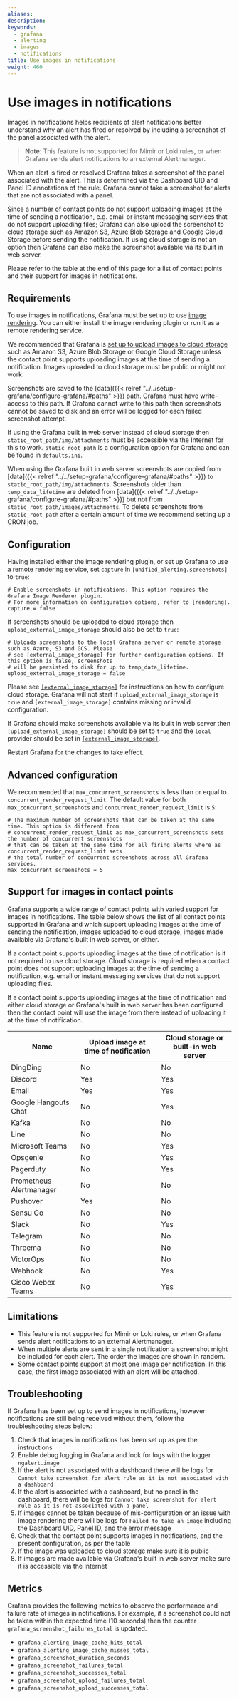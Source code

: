 ```yaml
---
aliases:
description:
keywords:
  - grafana
  - alerting
  - images
  - notifications
title: Use images in notifications
weight: 460
---
```


# Use images in notifications

Images in notifications helps recipients of alert notifications better understand why an alert has fired or resolved by including a screenshot of the panel associated with the alert.

> **Note**: This feature is not supported for Mimir or Loki rules, or when Grafana sends alert notifications to an external Alertmanager.

When an alert is fired or resolved Grafana takes a screenshot of the panel associated with the alert. This is determined via the Dashboard UID and Panel ID annotations of the rule. Grafana cannot take a screenshot for alerts that are not associated with a panel.

Since a number of contact points do not support uploading images at the time of sending a notification, e.g. email or instant messaging services that do not support uploading files; Grafana can also upload the screenshot to cloud storage such as Amazon S3, Azure Blob Storage and Google Cloud Storage before sending the notification. If using cloud storage is not an option then Grafana can also make the screenshot available via its built in web server.

Please refer to the table at the end of this page for a list of contact points and their support for images in notifications.

## Requirements

To use images in notifications, Grafana must be set up to use [image rendering](https://grafana.com/docs/grafana/next/setup-grafana/image-rendering/). You can either install the image rendering plugin or run it as a remote rendering service.

We recommended that Grafana is [set up to upload images to cloud storage](https://grafana.com/docs/grafana/latest/setup-grafana/configure-grafana/#external_image_storage) such as Amazon S3, Azure Blob Storage or Google Cloud Storage unless the contact point supports uploading images at the time of sending a notification. Images uploaded to cloud storage must be public or might not work.

Screenshots are saved to the [data]({{< relref "../../setup-grafana/configure-grafana/#paths" >}}) path. Grafana must have write-access to this path. If Grafana cannot write to this path then screenshots cannot be saved to disk and an error will be logged for each failed screenshot attempt.

If using the Grafana built in web server instead of cloud storage then `static_root_path/img/attachments` must be accessible via the Internet for this to work. `static_root_path` is a configuration option for Grafana and can be found in `defaults.ini`.

When using the Grafana built in web server screenshots are copied from [data]({{< relref "../../setup-grafana/configure-grafana/#paths" >}}) to `static_root_path/img/attachments`. Screenshots older than `temp_data_lifetime` are deleted from [data]({{< relref "../../setup-grafana/configure-grafana/#paths" >}}) but not from `static_root_path/images/attachments`. To delete screenshots from `static_root_path` after a certain amount of time we recommend setting up a CRON job.

## Configuration

Having installed either the image rendering plugin, or set up Grafana to use a remote rendering service, set `capture` in `[unified_alerting.screenshots]` to `true`:

    # Enable screenshots in notifications. This option requires the Grafana Image Renderer plugin.
    # For more information on configuration options, refer to [rendering].
    capture = false

If screenshots should be uploaded to cloud storage then `upload_external_image_storage` should also be set to `true`:

    # Uploads screenshots to the local Grafana server or remote storage such as Azure, S3 and GCS. Please
    # see [external_image_storage] for further configuration options. If this option is false, screenshots
    # will be persisted to disk for up to temp_data_lifetime.
    upload_external_image_storage = false

Please see [`[external_image_storage]`](https://grafana.com/docs/grafana/latest/setup-grafana/configure-grafana/#external_image_storage) for instructions on how to configure cloud storage. Grafana will not start if `upload_external_image_storage` is `true` and `[external_image_storage]` contains missing or invalid configuration.

If Grafana should make screenshots available via its built in web server then `[upload_external_image_storage]` should be set to `true` and the `local` provider should be set in [`[external_image_storage]`](https://grafana.com/docs/grafana/latest/setup-grafana/configure-grafana/#external_image_storage).

Restart Grafana for the changes to take effect.

## Advanced configuration

We recommended that `max_concurrent_screenshots` is less than or equal to `concurrent_render_request_limit`. The default value for both `max_concurrent_screenshots` and `concurrent_render_request_limit` is `5`:

    # The maximum number of screenshots that can be taken at the same time. This option is different from
    # concurrent_render_request_limit as max_concurrent_screenshots sets the number of concurrent screenshots
    # that can be taken at the same time for all firing alerts where as concurrent_render_request_limit sets
    # the total number of concurrent screenshots across all Grafana services.
    max_concurrent_screenshots = 5

## Support for images in contact points

Grafana supports a wide range of contact points with varied support for images in notifications. The table below shows the list of all contact points supported in Grafana and which support uploading images at the time of sending the notification, images uploaded to cloud storage, images made available via Grafana's built in web server, or either.

If a contact point supports uploading images at the time of notification is it not required to use cloud storage. Cloud storage is required when a contact point does not support uploading images at the time of sending a notification, e.g. email or instant messaging services that do not support uploading files.

If a contact point supports uploading images at the time of notification and either cloud storage or Grafana's built in web server has been configured then the contact point will use the image from there instead of uploading it at the time of notification.

| Name                    | Upload image at time of notification | Cloud storage or built-in web server |
| ----------------------- | ------------------------------------ | ------------------------------------ |
| DingDing                | No                                   | No                                   |
| Discord                 | Yes                                  | Yes                                  |
| Email                   | Yes                                  | Yes                                  |
| Google Hangouts Chat    | No                                   | Yes                                  |
| Kafka                   | No                                   | No                                   |
| Line                    | No                                   | No                                   |
| Microsoft Teams         | No                                   | Yes                                  |
| Opsgenie                | No                                   | Yes                                  |
| Pagerduty               | No                                   | Yes                                  |
| Prometheus Alertmanager | No                                   | No                                   |
| Pushover                | Yes                                  | No                                   |
| Sensu Go                | No                                   | No                                   |
| Slack                   | No                                   | Yes                                  |
| Telegram                | No                                   | No                                   |
| Threema                 | No                                   | No                                   |
| VictorOps               | No                                   | No                                   |
| Webhook                 | No                                   | Yes                                  |
| Cisco Webex Teams       | No                                   | Yes                                  |

## Limitations

- This feature is not supported for Mimir or Loki rules, or when Grafana sends alert notifications to an external Alertmanager.
- When multiple alerts are sent in a single notification a screenshot might be included for each alert. The order the images are shown in random.
- Some contact points support at most one image per notification. In this case, the first image associated with an alert will be attached.

## Troubleshooting

If Grafana has been set up to send images in notifications, however notifications are still being received without them, follow the troubleshooting steps below:

1. Check that images in notifications has been set up as per the instructions
2. Enable debug logging in Grafana and look for logs with the logger `ngalert.image`
3. If the alert is not associated with a dashboard there will be logs for `Cannot take screenshot for alert rule as it is not associated with a dashboard`
4. If the alert is associated with a dashboard, but no panel in the dashboard, there will be logs for `Cannot take screenshot for alert rule as it is not associated with a panel`
5. If images cannot be taken because of mis-configuration or an issue with image rendering there will be logs for `Failed to take an image` including the Dashboard UID, Panel ID, and the error message
6. Check that the contact point supports images in notifications, and the present configuration, as per the table
7. If the image was uploaded to cloud storage make sure it is public
8. If images are made available via Grafana's built in web server make sure it is accessible via the Internet

## Metrics

Grafana provides the following metrics to observe the performance and failure rate of images in notifications.
For example, if a screenshot could not be taken within the expected time (10 seconds) then the counter `grafana_screenshot_failures_total` is updated.

- `grafana_alerting_image_cache_hits_total`
- `grafana_alerting_image_cache_misses_total`
- `grafana_screenshot_duration_seconds`
- `grafana_screenshot_failures_total`
- `grafana_screenshot_successes_total`
- `grafana_screenshot_upload_failures_total`
- `grafana_screenshot_upload_successes_total`
